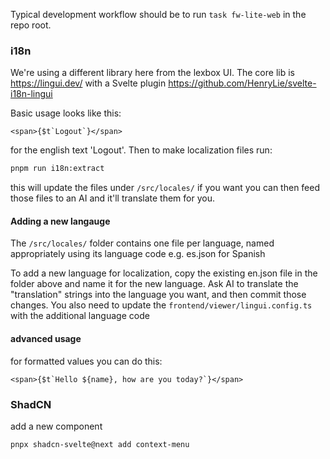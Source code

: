 Typical development workflow should be to run `task fw-lite-web` in the repo root.

### i18n 

We're using a different library here from the lexbox UI. The core lib is https://lingui.dev/
with a Svelte plugin https://github.com/HenryLie/svelte-i18n-lingui

Basic usage looks like this:
```sveltehtml
<span>{$t`Logout`}</span>
```
for the english text 'Logout'. Then to make localization files run:
```bash
pnpm run i18n:extract
```
this will update the files under `/src/locales/`
if you want you can then feed those files to an AI and it'll translate them for you.


#### Adding a new langauge
The `/src/locales/` folder contains one file per language, named appropriately using its language code e.g. es.json for Spanish

To add a new language for localization, copy the existing en.json file in the folder above and name it for the new language.  Ask AI to translate the "translation" strings into the language you want, and then commit those changes.
You also need to update the `frontend/viewer/lingui.config.ts` with the additional language code

#### advanced usage

for formatted values you can do this:
```sveltehtml
<span>{$t`Hello ${name}, how are you today?`}</span>
```

### ShadCN

add a new component
```bash
pnpx shadcn-svelte@next add context-menu
```
